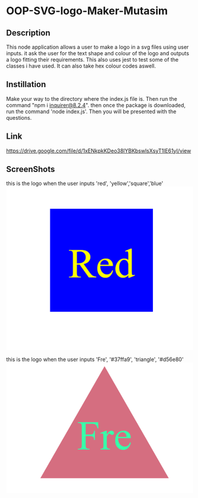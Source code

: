 # OOP-SVG-logo-Maker-Mutasim

## Description
This node application allows a user to make a logo in a svg files using user inputs. it ask the user for the text shape and colour of the logo and outputs a logo fitting their requirements. This also uses jest to test some of the classes i have used. It can also take hex colour codes aswell.

## Instillation
Make your way to the directory where the index.js file is. Then run the command "npm i inquirer@8.2.4". then once the package is downloaded, run the command 'node index.js'. Then you will be presented with the questions.

## Link
https://drive.google.com/file/d/1xENkpkKDeo38lYBKbswlsXsyT1lE61yI/view

## ScreenShots

this is the logo when the user inputs 'red', 'yellow','square','blue'
![page run](./img/Capture1.PNG)

this is the logo when the user inputs 'Fre', '#37ffa9', 'triangle', '#d56e80'
![page run](./img/Capture2.PNG)
